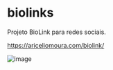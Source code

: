 # biolinks
Projeto BioLink para redes sociais.

https://ariceliomoura.com/biolink/

![image](https://github.com/ariceliom/biolinks/assets/89526853/3eb7fcee-0c64-48d0-ac89-3cd6fc44aee7)
